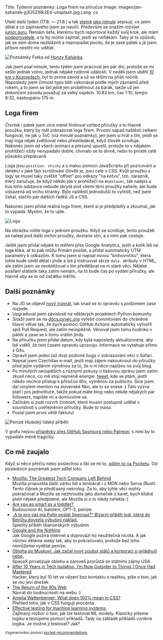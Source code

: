 Title: Týdenní poznámky: Loga firem na příručce
Image: images/jan-kahanek-g3O5ZtRk2E4-unsplash.jpg
Lang: cs


Utekl další týden (17.8. — 21.8.) a tak [stejně jako minule]({filename}/2020-08-14_tydenni-poznamky-konecne-spokojen-s-toc.md) sepisuji, co jsem dělal a co zajímavého jsem se naučil. Především se snažím rozvíjet [junior.guru](https://junior.guru/). Nemám šéfa, kterému bych reportoval každý svůj krok, ale mám [podporovatele](https://junior.guru/donate/), a ty by mohlo zajímat, jestli se neflákám. Taky je to způsob, jak se sám doma nezbláznit a nepropadat pocitu, že je zase pátek a já jsem přitom nestihl nic udělat.

![Poznámky]({static}/images/jan-kahanek-g3O5ZtRk2E4-unsplash.jpg)
Fotka od [Honzy Kahánka](https://unsplash.com/@honza_kahanek)

Jak jsem psal minule, tento týden jsem pracoval jen pár dní, protože se mi sešlo jednak volno, jednak nějaké rodinné události. V neděli jsem uběhl [10 km v Kozojedech](https://www.facebook.com/events/252296662521351/), byl to prima závod a už se těším na příští ročník. Naposledy jsem činnost typu běh vykonával podle mých záznamů před rokem, a to jsem se šel ještě jen proběhnout za barák, takže už jen dokončení závodu považuji za velký úspěch. 10.82 km, čas 1:10, tempo 6:32, nastoupáno 175 m.

## Loga firem

Čtvrtek i pátek jsem více méně finišoval vzhled příručky a to hlavně proužku, který by měl zobrazovat loga firem. Prvotní nápad naštěstí celkem fungoval, ne jak u ToC (viz minulé poznámky), jen jsem si hrál s tím, jestli se mají loga nějak zvětšovat nebo přeskládávat, když člověk scrolluje. Nakonec jsem od všech animací a přesunů upustil, protože to v nějakém prohlížeči vždy nevypadalo dobře, chovalo se to divně, nebo to prostě celé působilo přeplácaně.

Loga jsou `position: sticky` a s malou pomocí JavaScriptu při pozicování a detekci v jaké fázi scrollování člověk je, jsou celé v CSS. Kvůli proužku s logy se musel taky zvětšit "offset" pro odkazy "na kotvu", tzn. nárazník, který zaručuje, že když někdo jde v prohlížeči na `#odstavec`, tak nadpis a kus toho odstavce nebude skrytá pod všemi těmi proužky nahoře, ale bude odsazená od vrchu stránky. Bylo naštěstí jednodušší to vyřešit, než jsem čekal, stačilo pár dalších řádků JS a CSS.

Nakonec jsem přidal reálná loga firem, které si je předplatily a zkoumal, jak to vypadá. Myslím, že to ujde.

![Loga]({static}/images/loga.png)

Na obrázku vidíte loga v jednom proužku. Když se scrolluje, tento proužek se nalepí pod další vrchní proužky, dostane stín, a s nimi pak cestuje.

Ještě jsem přidal nějaké to měření přes Google Analytics, jestli a kolik lidí na loga kliká, ať to pak můžu firmám posílat, a přidal automaticky UTM parametry k odkazům. K tomu jsem si napsal novou "knihovničku", která tohle bude umět dělat i jinde a lze ji instruovat skrze `data-` atributy v HTML, ale zatím jsem se neobtěžoval s tím předělávat na ni staré věci. Nějaké posílání statistik taky zatím nemám, na to bude čas po vydání příručky, ale hlavně aby se to od začátku měřilo.

## Další poznámky

- Na JG se objevil [nový inzerát](https://junior.guru/jobs/d0175235aeab461c2adb9a0796f40cf8c54ca085fb657ce5b14c367b/), tak snad se to opravdu s podzimem zase rozjede.
- Upgradoval jsem závislosti na některých projektech Python komunity.
- Snažil jsem se na [docs.pyvec.org](https://github.com/pyvec/docs.pyvec.org) vyřešit commitování do chráněné hlavní větve tak, že bych pomocí GitHub Actions automaticky vytvořil spíš Pull Request, ale zatím neúspěšně. Věnoval jsem tomu hodinku v pátek a zase se k tomu vrátím jindy.
- Na příručku jsem přidal datum, kdy byla naposledy aktualizovaná, aby lidi viděli, že text časem opravdu upravuju. Informace se vytahuje přímo z Gitu.
- Opravil jsem jeden (až dva) podivné bugy v zobrazování věcí v Safari.
- Napsal jsem Czechitas e-mail, jestli mají zájem nakouknout do příručky před jejím vydáním výměnou za to, že o ní něco napíšou na svůj blog.
- Po minulých neúspěších s různými pokusy o tiskovou zprávu jsem zatím zkusil něco, co mě stojí nejméně energie: [tweet](https://twitter.com/honzajavorek/status/1296808683419193345), kde se ptám, jestli někdo nechce přístup k příručce dřív, výměnou za publicitu. Sice jsem dal omylem mention na slovenské Nko, ale to se snese :) Tato výzva platí i pro jednotlivce, takže pokud máte blog nebo někde nějakých pár followers, napište mi a domluvíme se.
- Začínám si psát rozvrh činností, které musím postupně udělat v souvislosti s uvěřejněním příručky. Bude to maso.
- Poslal jsem první větší fakturu!

![Peníze]({static}/images/faktura.jpg)
Hluboký lidský příběh

V grafu nejsou [příspěvky přes GitHub Sponsors nebo Patreon](https://junior.guru/donate/), s nimi by to vypadalo méně tragicky.


## Co mě zaujalo

Když si něco přečtu nebo poslechnu a líbí se mi to, [sdílím to na Pocketu](https://getpocket.com/@honzajavorek). Od posledních poznámek jsem sdílel toto:

- [Mozilla: The Greatest Tech Company Left Behind](https://getpocket.com/redirect?&url=https%3A%2F%2Fmedium.com%2Fyoung-coder%2Fmozilla-the-greatest-tech-company-left-behind-9e912098a0e1&h=5a11641d498e87918aaca84524bc33da48704949aee3f7eabf7abf132d5ad4fd)<br>Mozilla propustila další várku lidí a tentokrát i z MDN nebo Serva (Rust). Tento článek je předčasný nekrolog. Za to, aby tyhle věci mohly pokračovat a Mozilla se nezhroutila jako domeček z karet, bych klidně platil nějaké předplatné, ale Mozilla si o to nikdy neřekla :(
- [Are you as smart as a toddler?](https://getpocket.com/redirect?&url=https%3A%2F%2Fvicki.substack.com%2Fp%2Fare-you-as-smart-as-a-toddler&h=1f79a82304d9076e0e8b1f3a391db704f99e9f9b3a7d3e5308248f48c240318a)<br>Budoucnost AI, batolení, GPT-3, peníze.
- [„A to pro vás má Putin poslat Specnaz?“ Bizarní příběh lodi, která do Bejrůtu dovezla výbušný náklad.](https://getpocket.com/redirect?&url=https%3A%2F%2Fwww.voxpot.cz%2Fa-to-pro-vas-ma-putin-poslat-specnaz-bizarni-pribeh-lodi-ktera-do-bejrutu-dovezla-vybusny-naklad%2F&h=3ffe919283f765857945095f399cffeabaea44776cba3430649ac4400855b572)<br>Spletitý příběh libanonských výbušnin
- [Google and the Nothing](https://getpocket.com/redirect?&url=https%3A%2F%2Fvicki.substack.com%2Fp%2Fgoogle-and-the-nothing&h=4d1441ad0eca81fcc1f70d7f8dcd059d6ce61cad21ae2e6f64ccfb81c26cc968)<br>Jak Google požírá internet a doprovází ho neužitečná nicota. A jak všichni děláme weby tak, aby to pokračovalo, protože bez toho nemůžeme vydělat peníze.
- [Obloha po Muskovi: Jak začal nový souboj států a korporací o ovládnutí nebe.](https://getpocket.com/redirect?&url=https%3A%2F%2Fwww.voxpot.cz%2Fobloha-po-muskovi-jak-zacal-novy-souboj-statu-a-korporaci-o-ovladnuti-nebe%2F&h=7cf6b3b8eea0b1e17b774a7273d30f9bf372011f14efaa3696081ede042e9fd7)<br>SpaceX privatizuje oblohu a zároveň prorůstá se státními zájmy USA
- [After 10 Years in Tech Isolation, I’m Now Outsider to Things I Once Had Mastered](https://getpocket.com/redirect?&url=https%3A%2F%2Fforklog.media%2Fafter-10-years-in-tech-isolation-im-now-outsider-to-things-i-once-had-mastered%2F&h=48ec26889a7dfb2e80f941eb3ad7ff8fdbc3942b3098256d3759fe705f165433)<br>Hacker, který byl 10 let ve vězení bez kontaktu s realitou, píše o tom, jak se mu jeví dnešek
- [The Return of the 90s Web](https://getpocket.com/redirect?&url=https%3A%2F%2Fmxb.dev%2Fblog%2Fthe-return-of-the-90s-web%2F&h=3f89706f184c646e45987ae56a647b8c7f12772a80d83658a96080e01da8653e)<br>Návrat do budoucnosti na webu :)
- [Amelia Wattenberger: What does 100% mean in CSS?](https://getpocket.com/redirect?&url=https%3A%2F%2Fwattenberger.com%2Fblog%2Fcss-percents&h=fcf04e6b232c8154bd72f7b5ef143ff6dbe1f68d11e26431868583b211896aba)<br>Přehled toho, jak v CSS fungují procenta
- [Effective testing for machine learning systems.](https://getpocket.com/redirect?&url=https%3A%2F%2Ft.co%2FD5ck6fzk72%3Fssr%3Dtrue&h=7d206bfdef469a874f0f046122f41e04bea73fb679983529e0688fbb2a27b8dd)<br>Zajímavý rozbor o tom, jak lze testovat ML modely. Klasicky píšeme logiku a testujeme pomocí příkladů. Tady na základě příkladů vznikne logika. Je možné ji testovat? Jak?

<small>Vygenerováno pomocí <a href="https://pypi.org/project/pocket-recommendations/">pocket-recommendations</a>.</small>
